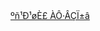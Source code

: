 <!DOCTYPE html>
<html>
<head>
 <title>hvlst server note</title>
</head>
<body>
 <a href="ÄÚµå 2.html">ºñ¹Ð¹øÈ£ ÀÔ·ÂÇÏ±â</a>
</body>
</html>
